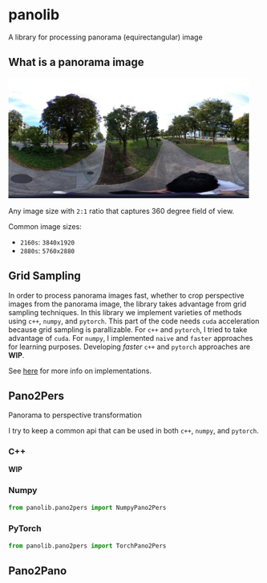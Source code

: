 # panolib

A library for processing panorama (equirectangular) image

## What is a panorama image

<img src="data/pano.jpg" alt="pano" width="480"/>

Any image size with `2:1` ratio that captures 360 degree field of view.

Common image sizes:
- `2160s`: `3840x1920`
- `2880s`: `5760x2880`

## Grid Sampling

In order to process panorama images fast, whether to crop perspective images from the panorama image, the library takes advantage from grid sampling techniques.
In this library we implement varieties of methods using `c++`, `numpy`, and `pytorch`.
This part of the code needs `cuda` acceleration because grid sampling is parallizable.
For `c++` and `pytorch`, I tried to take advantage of `cuda`.
For `numpy`, I implemented `naive` and `faster` approaches for learning purposes.
Developing _faster_ `c++` and `pytorch` approaches are __WIP__.

See [here](panolib/grid_sample/README.md) for more info on implementations.

## Pano2Pers

Panorama to perspective transformation

I try to keep a common api that can be used in both `c++`, `numpy`, and `pytorch`.

### C++

__WIP__

### Numpy

```Python
from panolib.pano2pers import NumpyPano2Pers
```

### PyTorch

```Python
from panolib.pano2pers import TorchPano2Pers
```

## Pano2Pano
